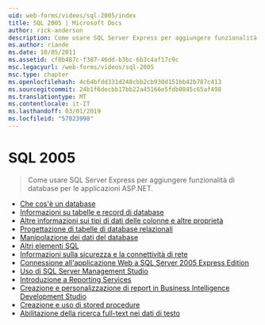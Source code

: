 ```yaml
---
uid: web-forms/videos/sql-2005/index
title: SQL 2005 | Microsoft Docs
author: rick-anderson
description: Come usare SQL Server Express per aggiungere funzionalità di database per le applicazioni ASP.NET.
ms.author: riande
ms.date: 10/05/2011
ms.assetid: cf0b487c-f387-46dd-b3bc-6b3c4af17c9c
msc.legacyurl: /web-forms/videos/sql-2005
msc.type: chapter
ms.openlocfilehash: 4c64bfdd331d248cbb2cb930d151bb42b787c413
ms.sourcegitcommit: 24b1f6decbb17bb22a45166e5fdb0845c65af498
ms.translationtype: MT
ms.contentlocale: it-IT
ms.lasthandoff: 03/01/2019
ms.locfileid: "57023998"
---
```

<a name="sql-2005"></a>SQL 2005
====================
> Come usare SQL Server Express per aggiungere funzionalità di database per le applicazioni ASP.NET.


- [Che cos'è un database](what-is-a-database.md)
- [Informazioni su tabelle e record di database](understanding-database-tables-and-records.md)
- [Altre informazioni sui tipi di dati delle colonne e altre proprietà](more-about-column-data-types-and-other-properties.md)
- [Progettazione di tabelle di database relazionali](designing-relational-database-tables.md)
- [Manipolazione dei dati del database](manipulating-database-data.md)
- [Altri elementi SQL](more-structured-query-language.md)
- [Informazioni sulla sicurezza e la connettività di rete](understanding-security-and-network-connectivity.md)
- [Connessione all'applicazione Web a SQL Server 2005 Express Edition](connecting-your-web-application-to-sql-server-2005-express-edition.md)
- [Uso di SQL Server Management Studio](using-sql-server-management-studio.md)
- [Introduzione a Reporting Services](getting-started-with-reporting-services.md)
- [Creazione e personalizzazione di report in Business Intelligence Development Studio](building-and-customizing-reports-in-business-intelligence-development-studio.md)
- [Creazione e uso di stored procedure](creating-and-using-stored-procedures.md)
- [Abilitazione della ricerca full-text nei dati di testo](enabling-full-text-search-in-your-text-data.md)
